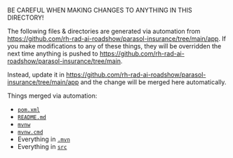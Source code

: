 BE CAREFUL WHEN MAKING CHANGES TO ANYTHING IN THIS DIRECTORY!

The following files & directories are generated via automation from https://github.com/rh-rad-ai-roadshow/parasol-insurance/tree/main/app. If you make modifications to any of these things, they will be overridden the next time anything is pushed to https://github.com/rh-rad-ai-roadshow/parasol-insurance/tree/main.

Instead, update it in https://github.com/rh-rad-ai-roadshow/parasol-insurance/tree/main/app and the change will be merged here automatically.

Things merged via automation:
- [`pom.xml`](pom.xml)
- [`README.md`](README.md)
- [`mvnw`](mvnw)
- [`mvnw.cmd`](mvnw.cmd)
- Everything in [`.mvn`](.mvn)
- Everything in [`src`](src)
